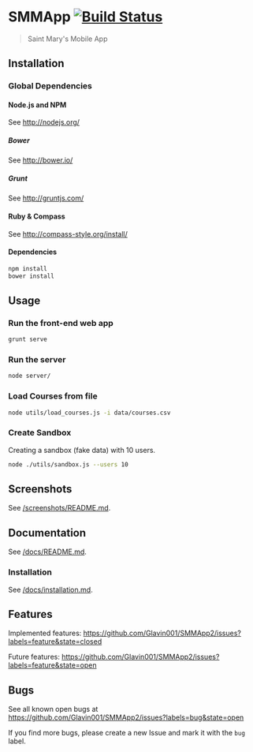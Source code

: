 SMMApp [![Build Status](https://magnum.travis-ci.com/Glavin001/SMMApp2.png?token=sBRh3JkKuJ1pZKWysrwe&branch=glavin)](https://magnum.travis-ci.com/Glavin001/SMMApp2)
=======

> Saint Mary's Mobile App

## Installation

### Global Dependencies

#### Node.js and NPM

See http://nodejs.org/

##### Bower

See http://bower.io/

##### Grunt

See http://gruntjs.com/

#### Ruby & Compass

See http://compass-style.org/install/

#### Dependencies

```bash
npm install
bower install
```

## Usage

### Run the front-end web app

```bash
grunt serve
```

### Run the server

```bash
node server/
```

### Load Courses from file

```bash
node utils/load_courses.js -i data/courses.csv
```

### Create Sandbox

Creating a sandbox (fake data) with 10 users.

```bash
node ./utils/sandbox.js --users 10
```

## Screenshots
See [/screenshots/README.md](/screenshots/).

## Documentation
See [/docs/README.md](/docs/).

### Installation
See [/docs/installation.md](/docs/installation.md).

## Features
Implemented features: https://github.com/Glavin001/SMMApp2/issues?labels=feature&state=closed

Future features: https://github.com/Glavin001/SMMApp2/issues?labels=feature&state=open

## Bugs
See all known open bugs at https://github.com/Glavin001/SMMApp2/issues?labels=bug&state=open

If you find more bugs, please create a new Issue and mark it with the `bug` label.
